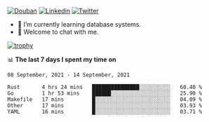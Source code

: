 
<p align="left">
<a href="https://www.douban.com/people/ixxchan"><img src="https://img.shields.io/badge/@ixxchan-007722?style=flat&logo=Douban&logoColor=white" alt="Douban" /></a> 
<a href="https://www.linkedin.com/in/xxchan/?locale=en_US"><img src="https://img.shields.io/badge/@xxchan-0073b1?style=flat&logo=LinkedIn&logoColor=white" alt="Linkedin" /></a> 
<a href="https://twitter.com/yayale_umi"><img src="https://img.shields.io/badge/@yayale__umi-1DA1F2?style=flat&logo=Twitter&logoColor=white" alt="Twitter"/></a>
</p>

- 🌱 I’m currently learning database systems.
- 💬 Welcome to chat with me.


[![trophy](https://github-profile-trophy.vercel.app/?username=xxchan&theme=flat&column=7)](https://github.com/xxchan)


📊 **The last 7 days I spent my time on** 

<!--START_SECTION:waka-->
```text
08 September, 2021 - 14 September, 2021

Rust       4 hrs 24 mins   ███████████████░░░░░░░░░░   60.40 % 
Go         1 hr 53 mins    ██████░░░░░░░░░░░░░░░░░░░   25.90 % 
Makefile   17 mins         █░░░░░░░░░░░░░░░░░░░░░░░░   04.09 % 
Other      17 mins         █░░░░░░░░░░░░░░░░░░░░░░░░   03.93 % 
YAML       16 mins         █░░░░░░░░░░░░░░░░░░░░░░░░   03.71 %
```
<!--END_SECTION:waka-->

<!--
**xxchan/xxchan** is a ✨ _special_ ✨ repository because its `README.md` (this file) appears on your GitHub profile.

Here are some ideas to get you started:

- 🔭 I’m currently working on ...
- 🌱 I’m currently learning ...
- 👯 I’m looking to collaborate on ...
- 🤔 I’m looking for help with ...
- 💬 Ask me about ...
- 📫 How to reach me: ...
- 😄 Pronouns: ...
- ⚡ Fun fact: ...
-->
